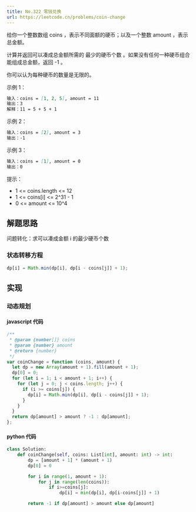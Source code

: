 ```yaml
---
title: No.322 零钱兑换
url: https://leetcode.cn/problems/coin-change
---
```


给你一个整数数组 coins ，表示不同面额的硬币；以及一个整数 amount ，表示总金额。

计算并返回可以凑成总金额所需的 最少的硬币个数 。如果没有任何一种硬币组合能组成总金额，返回 -1 。

你可以认为每种硬币的数量是无限的。

示例 1：

```md
输入：coins = [1, 2, 5], amount = 11
输出：3
解释：11 = 5 + 5 + 1
```

示例 2：

```md
输入：coins = [2], amount = 3
输出：-1
```

示例 3：

```md
输入：coins = [1], amount = 0
输出：0
```

提示：

- 1 <= coins.length <= 12
- 1 <= coins\[i\] <= 2^31 - 1
- 0 <= amount <= 10^4

## 解题思路

问题转化：求可以凑成金额 i 的最少硬币个数

### 状态转移方程

```js
dp[i] = Math.min(dp[i], dp[i - coins[j]] + 1);
```

## 实现

### 动态规划

#### javascript 代码

```js
/**
 * @param {number[]} coins
 * @param {number} amount
 * @return {number}
 */
var coinChange = function (coins, amount) {
  let dp = new Array(amount + 1).fill(amount + 1);
  dp[0] = 0;
  for (let i = 1; i < amount + 1; i++) {
    for (let j = 0; j < coins.length; j++) {
      if (i >= coins[j]) {
        dp[i] = Math.min(dp[i], dp[i - coins[j]] + 1);
      }
    }
  }
  return dp[amount] > amount ? -1 : dp[amount];
};
```

#### python 代码

```python
class Solution:
    def coinChange(self, coins: List[int], amount: int) -> int:
        dp = [amount + 1] * (amount + 1)
        dp[0] = 0

        for i in range(1, amount + 1):
            for j in range(len(coins)):
                if i>=coins[j]:
                    dp[i] = min(dp[i], dp[i-coins[j]] + 1)

        return -1 if dp[amount] > amount else dp[amount]
```

